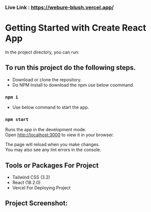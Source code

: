 ### Live Link : https://webure-blush.vercel.app/


# Getting Started with Create React App

In the project directory, you can run:

## To run this project do the following steps.
- Download or clone the repository.
- Do NPM Install to download the npm use below coommand.
### `npm i`
- Use below command to start the app.
### `npm start`

Runs the app in the development mode.\
Open [http://localhost:3000](http://localhost:3000) to view it in your browser.

The page will reload when you make changes.\
You may also see any lint errors in the console.

## Tools or Packages For Project
- Tailwind CSS (3.2)
- React (18.2.0)
- Vercel For Deploying Project


## Project Screenshot:


